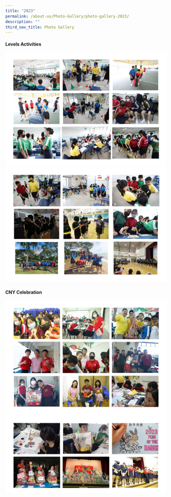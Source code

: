 ```yaml
---
title: "2023"
permalink: /about-us/Photo-Gallery/photo-gallery-2023/
description: ""
third_nav_title: Photo Gallery
---
```

#### Levels Activities
![](/images/2023%20Levels%20activities_Page_1.jpg)
![](/images/2023%20Levels%20activities_Page_2.jpg)
#### CNY Celebration
![](/images/2023%20CNY_Page_1.jpg)
![](/images/2023%20CNY_Page_2.jpg)